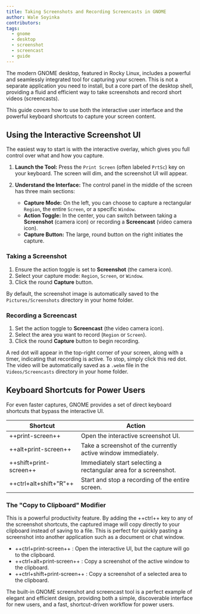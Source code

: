 ```yaml
---
title: Taking Screenshots and Recording Screencasts in GNOME
author: Wale Soyinka
contributors:
tags:
  - gnome
  - desktop
  - screenshot
  - screencast
  - guide
---
```


The modern GNOME desktop, featured in Rocky Linux, includes a powerful and seamlessly integrated tool for capturing your screen. This is not a separate application you need to install, but a core part of the desktop shell, providing a fluid and efficient way to take screenshots and record short videos (screencasts).

This guide covers how to use both the interactive user interface and the powerful keyboard shortcuts to capture your screen content.

## Using the Interactive Screenshot UI

The easiest way to start is with the interactive overlay, which gives you full control over what and how you capture.

1. **Launch the Tool:** Press the `Print Screen` (often labeled `PrtSc`) key on your keyboard. The screen will dim, and the screenshot UI will appear.

2. **Understand the Interface:** The control panel in the middle of the screen has three main sections:
    * **Capture Mode:** On the left, you can choose to capture a rectangular `Region`, the entire `Screen`, or a specific `Window`.
    * **Action Toggle:** In the center, you can switch between taking a **Screenshot** (camera icon) or recording a **Screencast** (video camera icon).
    * **Capture Button:** The large, round button on the right initiates the capture.

### Taking a Screenshot

1. Ensure the action toggle is set to **Screenshot** (the camera icon).
2. Select your capture mode: `Region`, `Screen`, or `Window`.
3. Click the round **Capture** button.

By default, the screenshot image is automatically saved to the `Pictures/Screenshots` directory in your home folder.

### Recording a Screencast

1. Set the action toggle to **Screencast** (the video camera icon).
2. Select the area you want to record (`Region` or `Screen`).
3. Click the round **Capture** button to begin recording.

A red dot will appear in the top-right corner of your screen, along with a timer, indicating that recording is active. To stop, simply click this red dot. The video will be automatically saved as a `.webm` file in the `Videos/Screencasts` directory in your home folder.

## Keyboard Shortcuts for Power Users

For even faster captures, GNOME provides a set of direct keyboard shortcuts that bypass the interactive UI.

| Shortcut               | Action                                                           |
|------------------------|------------------------------------------------------------------|
| ++print-screen++       | Open the interactive screenshot UI.                              |
| ++alt+print-screen++   | Take a screenshot of the currently active window immediately.    |
| ++shift+print-screen++ | Immediately start selecting a rectangular area for a screenshot. |
| ++ctrl+alt+shift+"R"++ | Start and stop a recording of the entire screen.                 |

### The "Copy to Clipboard" Modifier

This is a powerful productivity feature. By adding the ++ctrl++ key to any of the screenshot shortcuts, the captured image will copy directly to your clipboard instead of saving to a file. This is perfect for quickly pasting a screenshot into another application such as a document or chat window.

* ++ctrl+print-screen++ : Open the interactive UI, but the capture will go to the clipboard.
* ++ctrl+alt+print-screen++ : Copy a screenshot of the active window to the clipboard.
* ++ctrl+shift+print-screen++ : Copy a screenshot of a selected area to the clipboard.

The built-in GNOME screenshot and screencast tool is a perfect example of elegant and efficient design, providing both a simple, discoverable interface for new users, and a fast, shortcut-driven workflow for power users.
